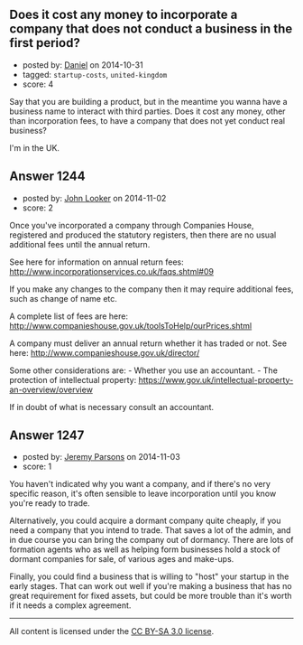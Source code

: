 ## Does it cost any money to incorporate a company that does not conduct a business in the first period?

- posted by: [Daniel](https://stackexchange.com/users/5262896/daniel) on 2014-10-31
- tagged: `startup-costs`, `united-kingdom`
- score: 4

<p>Say that you are building a product, but in the meantime you wanna have a business name to interact with third parties.
Does it cost any money, other than incorporation fees, to have a company that does not yet conduct real business?</p>

<p>I'm in the UK.</p>



## Answer 1244

- posted by: [John Looker](https://stackexchange.com/users/5196682/john-looker) on 2014-11-02
- score: 2

<p>Once you've incorporated a company through Companies House, registered and produced the statutory registers, then there are no usual additional fees until the annual return.</p>

<p>See here for information on annual return fees: <a href="http://www.incorporationservices.co.uk/faqs.shtml#09" rel="nofollow">http://www.incorporationservices.co.uk/faqs.shtml#09</a></p>

<p>If you make any changes to the company then it may require additional fees, such as change of name etc.</p>

<p>A complete list of fees are here: <a href="http://www.companieshouse.gov.uk/toolsToHelp/ourPrices.shtml" rel="nofollow">http://www.companieshouse.gov.uk/toolsToHelp/ourPrices.shtml</a></p>

<p>A company must deliver an annual return whether it has traded or not. See here: <a href="http://www.companieshouse.gov.uk/director/" rel="nofollow">http://www.companieshouse.gov.uk/director/</a></p>

<p>Some other considerations are:
- Whether you use an accountant.
- The protection of intellectual property: <a href="https://www.gov.uk/intellectual-property-an-overview/overview" rel="nofollow">https://www.gov.uk/intellectual-property-an-overview/overview</a></p>

<p>If in doubt of what is necessary consult an accountant.</p>



## Answer 1247

- posted by: [Jeremy Parsons](https://stackexchange.com/users/497810/jeremy-parsons) on 2014-11-03
- score: 1

<p>You haven't indicated why you want a company, and if there's no very specific reason, it's often sensible to leave incorporation until you know you're ready to trade.</p>

<p>Alternatively, you could acquire a dormant company quite cheaply, if you need a company that you intend to trade. That saves a lot of the admin, and in due course you can bring the company out of dormancy. There are lots of formation agents who as well as helping form businesses hold a stock of dormant companies for sale, of various ages and make-ups.</p>

<p>Finally, you could find a business that is willing to "host" your startup in the early stages. That can work out well if you're making a business that has no great requirement for fixed assets, but could be more trouble than it's worth if it needs a complex agreement.</p>




---

All content is licensed under the [CC BY-SA 3.0 license](https://creativecommons.org/licenses/by-sa/3.0/).

